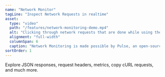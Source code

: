```yaml
---
name: "Network Monitor"
tagLine: "Inspect Network Requests in realtime"
asset:
  type: "video"
  path: "/features/network-monitoring-demo.mp4"
  alt: "Clicking through network requests that are done while using the Stock Analyzer app."
  alignment: "full-width"
  columnSpan: 6
  caption: "Network Monitoring is made possible by Pulse, an open-source project created by Alex Grebenyuk."
sortOrder: 1
---
```


Explore JSON responses, request headers, metrics, copy cURL requests, and much more.
